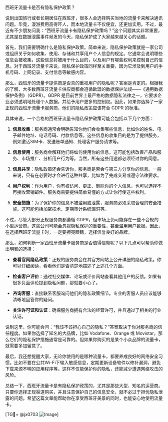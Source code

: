 西班牙流量卡是否有隐私保护政策？

说到出国旅行或者长期居住在西班牙，很多人会选择购买当地的流量卡来解决通讯问题。毕竟，漫游费用高得吓人，而本地流量卡不仅便宜，还更加实用。不过，最近有不少朋友问我：“西班牙流量卡有隐私保护政策吗？”这个问题其实非常重要，尤其是在数据泄露事件频发的今天，隐私保护成了大家越来越关心的话题。

首先，我们需要明确什么是隐私保护政策。简单来说，隐私保护政策就是一家公司或组织关于如何收集、使用、存储和共享用户个人信息的规定。它通常会说明哪些信息会被收集，这些信息将被用于什么目的，以及用户有哪些权利来控制自己的信息。对于西班牙流量卡来说，隐私保护政策同样至关重要，因为它涉及到用户的手机号码、上网记录、支付信息等敏感内容。

那么，西班牙的流量卡提供商是否真的重视用户的隐私呢？答案是肯定的。根据我的了解，大多数西班牙流量卡供应商都会遵循欧盟的数据保护法规——《通用数据保护条例》（GDPR）。GDPR 是目前世界上最严格的数据隐私法律之一，它要求企业必须透明地处理个人数据，并给予用户更多的控制权。因此，如果你选择了一家正规的西班牙流量卡服务商，他们的隐私政策应该符合 GDPR 的标准。

具体来说，一个合格的西班牙流量卡隐私保护政策可能会包括以下几个方面：

1. **信息收集**：服务商通常会明确告知你他们会收集哪些信息，比如你的姓名、电子邮件地址、电话号码、付款信息等。这些信息的收集目的是为了提供服务，例如激活SIM卡、发送账单通知、处理客户服务请求等。

2. **信息使用**：服务商会解释他们将如何使用你的信息。这可能包括改善产品和服务、市场推广、分析用户行为等。当然，所有这些用途都必须经过你的同意。

3. **信息共享**：隐私政策还会告诉你，服务商是否会与第三方分享你的信息。一般来说，只有在必要时才会进行这种共享，比如为了完成交易或遵守法律要求。

4. **用户权利**：作为用户，你有权访问、更正、删除你的个人信息，也可以选择不再接收营销邮件。服务商需要提供简单易懂的方式让你行使这些权利。

5. **安全措施**：为了保护你的信息不被滥用或泄露，服务商必须采取合理的安全措施。这可能包括加密技术、定期审计系统漏洞等。

不过，尽管大部分正规服务商都遵循 GDPR，但市场上仍可能存在一些不合规的小型运营商。这些公司可能会忽视隐私保护的重要性，甚至滥用用户数据。因此，在选择西班牙流量卡时，一定要擦亮眼睛，选择信誉良好的品牌。

那么，如何判断一家西班牙流量卡服务商是否值得信赖呢？以下几点可以帮助你做出明智的选择：

- **查看官网隐私政策**：正规的服务商会在其官方网站上公开详细的隐私政策。你可以仔细阅读，看看他们是否清楚地描述了上述几个方面。

- **检查客户评价**：通过社交媒体、论坛或评价网站查看其他用户的反馈。如果有很多负面评论提到隐私问题，那就要小心了。

- **咨询客服**：直接联系客服询问他们的隐私政策细节。专业的客服人员应该能够清晰地回答你的疑问。

- **关注许可证和认证**：确保服务商拥有合法的经营许可，并且通过了相关的行业认证。

说到这里，你可能会问：“我该不该担心自己的隐私？”答案取决于你对服务商的信任程度。如果你选择了知名的大品牌，比如 Vodafone、Orange 或 Movistar，那么它们的隐私保护措施通常是可靠的。但如果你购买的是某个小众品牌的流量卡，就需要多加留意了。

最后，我还想提醒大家，无论你使用的是哪种流量卡，都要养成良好的网络安全习惯。比如不要在公共Wi-Fi下输入敏感信息，定期更新设备软件以修补漏洞，避免下载来源不明的应用程序等。这样不仅能保护你的隐私，还能减少遭遇网络攻击的风险。

总结一下，西班牙流量卡是有隐私保护政策的，尤其是那些大型、知名的运营商。只要你选择正规渠道购买，并且注意保护自己的信息安全，就不必过于担忧隐私泄露的问题。希望这篇文章能帮助你在享受西班牙美景的同时，也能安心地使用流量卡。

[TG💪+ @jx0703 ![Image](https://github.com/user-attachments/assets/dbca1d08-cadb-493c-b0ec-ad6f7a83f270)]